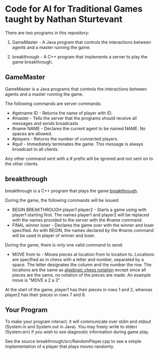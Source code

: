 Code for AI for Traditional Games taught by Nathan Sturtevant
==========================================

There are two programs in this repository:

1. GameMaster - A Java program that controls the interactions between agents and a master running the game.

2. breakthrough - A C++ program that implements a server to play the game breakthrough.


GameMaster
----------
GameMaster is a Java programs that controls the interactions between agents and a master running the game.

The following commands are server commands:
* #getname ID - Returns the name of player with ID.
* #master - Tells the server that the programs should receive all messages and sends broadcasts
* #name NAME - Declares the current agent to be named NAME. No spaces are allowed.
* #players - Returns the number of connected players.
* #quit - Immediately terminates the game. This message is always broadcast to all clients.

Any other command sent with a # prefix will be ignored and not sent on to the other clients.

breakthrough
------------
breakthrough is a C++ program that plays the game [breakthrough](http://en.wikipedia.org/wiki/Breakthrough_%28board_game%29).

During the game, the following commands will be issued:
* BEGIN BREAKTHROUGH player1 player2 - Starts a game using with player1 starting first. The names player1 and player2 will be replaced with the names provided to the server with the #name command.
* FINAL winner loser - Declares the game over with the winner and loser specified. As with BEGIN, the names declared by the #name command will be used in player of winner and loser.

During the game, there is only one valid command to send:
* MOVE from to - Moves pieces at location from to location to. Locations are specified as in chess with a letter and number, separated by a space. The letter designates the column and the number the row. The locations are the same as [algebraic chess notation](http://en.wikipedia.org/wiki/Algebraic_chess_notation) except since all pieces are the same, no notation of the pieces are made. An example move is "MOVE a 2 a 3".

At the start of the game, player1 has their pieces in rows 1 and 2, whereas player2 has their pieces in rows 7 and 8.

Your Program
------------
To make your program interact, it will communicate over stdin and stdout (System.in and System.out in Java). You may freely write to stderr (System.err) if you wish to see diagnostic information during game play.

See the source breakthrough/src/RandomPlayer.cpp to see a simple implementation of a player that plays moves randomly.
